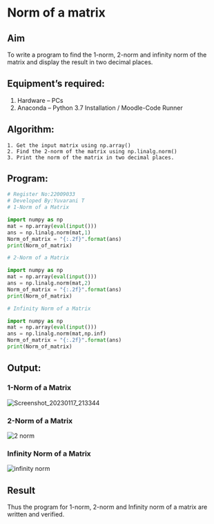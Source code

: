 # Norm of a matrix
## Aim
To write a program to find the 1-norm, 2-norm and infinity norm of the matrix and display the result in two decimal places.
## Equipment’s required:
1.	Hardware – PCs
2.	Anaconda – Python 3.7 Installation / Moodle-Code Runner
## Algorithm:
	1. Get the input matrix using np.array()   
    2. Find the 2-norm of the matrix using np.linalg.norm()
	3. Print the norm of the matrix in two decimal places.
## Program:
```Python
# Register No:22009033
# Developed By:Yuvarani T
# 1-Norm of a Matrix

import numpy as np
mat = np.array(eval(input()))
ans = np.linalg.norm(mat,1)
Norm_of_matrix = "{:.2f}".format(ans)
print(Norm_of_matrix)

# 2-Norm of a Matrix

import numpy as np
mat = np.array(eval(input()))
ans = np.linalg.norm(mat,2)
Norm_of_matrix = "{:.2f}".format(ans)
print(Norm_of_matrix)

# Infinity Norm of a Matrix

import numpy as np
mat = np.array(eval(input()))
ans = np.linalg.norm(mat,np.inf)
Norm_of_matrix = "{:.2f}".format(ans)
print(Norm_of_matrix)
```
## Output:
### 1-Norm of a Matrix

![Screenshot_20230117_213344](https://user-images.githubusercontent.com/121418522/212949918-b6ed9091-7880-42e2-9231-ec8bb7a5b507.png)

### 2-Norm of a Matrix

![2 norm](https://user-images.githubusercontent.com/121418522/212950755-4d26eb0f-0977-4213-87b6-b4b20fa78748.png)
### Infinity Norm of a Matrix

![infinity norm](https://user-images.githubusercontent.com/121418522/212950841-ddf0089a-bee1-4426-a979-79829f2e47cc.png)

## Result
Thus the program for 1-norm, 2-norm and Infinity norm of a matrix are written and verified.

